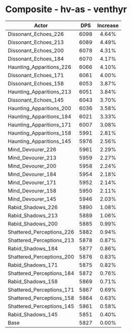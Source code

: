 # Composite - hv-as - venthyr
| Actor | DPS | Increase |
|---|:---:|:---:|
|Dissonant_Echoes_226|6098|4.64%|
|Dissonant_Echoes_213|6089|4.49%|
|Dissonant_Echoes_200|6078|4.31%|
|Dissonant_Echoes_184|6070|4.17%|
|Haunting_Apparitions_226|6066|4.10%|
|Dissonant_Echoes_171|6061|4.00%|
|Dissonant_Echoes_158|6053|3.87%|
|Haunting_Apparitions_213|6051|3.84%|
|Dissonant_Echoes_145|6043|3.70%|
|Haunting_Apparitions_200|6036|3.58%|
|Haunting_Apparitions_184|6021|3.33%|
|Haunting_Apparitions_171|6007|3.08%|
|Haunting_Apparitions_158|5991|2.81%|
|Haunting_Apparitions_145|5976|2.56%|
|Mind_Devourer_226|5961|2.29%|
|Mind_Devourer_213|5959|2.27%|
|Mind_Devourer_200|5958|2.24%|
|Mind_Devourer_184|5954|2.18%|
|Mind_Devourer_171|5952|2.14%|
|Mind_Devourer_158|5950|2.11%|
|Mind_Devourer_145|5946|2.03%|
|Rabid_Shadows_226|5890|1.08%|
|Rabid_Shadows_213|5889|1.06%|
|Rabid_Shadows_200|5885|0.99%|
|Shattered_Perceptions_226|5882|0.94%|
|Shattered_Perceptions_213|5878|0.87%|
|Rabid_Shadows_184|5877|0.86%|
|Shattered_Perceptions_200|5876|0.83%|
|Rabid_Shadows_171|5875|0.82%|
|Shattered_Perceptions_184|5872|0.76%|
|Rabid_Shadows_158|5869|0.71%|
|Shattered_Perceptions_171|5867|0.69%|
|Shattered_Perceptions_158|5864|0.63%|
|Shattered_Perceptions_145|5861|0.58%|
|Rabid_Shadows_145|5851|0.40%|
|Base|5827|0.00%|
